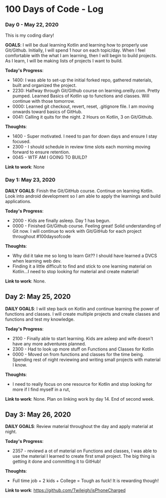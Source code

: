 # 100 Days of Code - Log 

### Day 0 - May 22, 2020

This is my coding diary!

**GOALS**: I will be dual learning Kotlin and learning how to properly use Git/Github. Initially, I will spend 1 hour on each topic/day. When I feel comfortable with the what I am learning, then I will begin to build projects. As I learn, I will be making lists 
of projects I want to build.  


**Today's Progress**: 
- 1400: I was able to set-up the initial forked repo, gathered materials, built and organized the project. 
- 2230: Halfway through Git/Github course on learning.oreilly.com. Pretty pumped. Learned Basics of Kotlin up to functions and classes. Will continue with those tomorrow.
- 0000: Learned git checkout, revert, reset, .gitignore file. I am moving onwards toward basics of GitHub.
- 0041: Calling it quits for the night. 2 Hours on Kotlin, 3 on Git/Github. 

**Thoughts**: 
- 1400 - Super motivated. I need to pan for down days and ensure I stay focused. 
- 2300 - I should schedule in review time slots each morning moving forward to ensure 
retention.
- 0045 - WTF AM I GOING TO BUILD?

**Link to work**: None

### Day 1: May 23, 2020

**DAILY GOALS**: Finish the Git/GitHub course. Continue on learning Kotlin. Look into android development so I am able to apply the learnings and build applications.

**Today's Progress**:
- 2000 - Kids are finally asleep. Day 1 has begun. 
- 0000 - Finished Git/Github course. Feeling great! Solid understanding of Git now. I will continue to work with Git/GitHub for each project throughout #100daysofcode

**Thoughts**: 
- Why did it take me so long to learn Git?? I should have learned a DVCS when learning web dev.
- Finding it a little difficult to find and stick to one learning material on Kotlin...I need to stop looking for material and create material!



**Link to work**: None.

## Day 2: May 25, 2020

**DAILY GOALS**:  I will step back on Kotlin and continue learning the power of functions and classes. I will create multiple projects and create classes and functions and test my knowledge. 

**Today's Progress**:
- 2100 - Finally able to start learning. Kids are asleep and wife doesn't have any more adventures planned. 
- 2300 - Had to look up more stuff on Functions and Classes for Kotlin 
- 0000 - Moved on from functions and classes for the time being. Spending rest of night reviewing and writing small projects with material I know. 

**Thoughts**:
- I need to really focus on one resource for Kotlin and stop looking for more if I find myself in a rut, 


**Link to work**: None. Plan on linking work by day 14. End of second week. 

## Day 3: May 26, 2020

**DAILY GOALS**: Review material throughout the day and apply material at night.

**Today's Progress**: 
- 2357 - reviewd a ot of material on Functions and classes, I was able to use the material I learned to create first small project. The big thing is getting it done and committing it to GitHub!

**Thoughts**: 
- Full time job + 2 kids + College = Tough as fuck! It is rewarding though! 

**Link to work**: https://github.com/Twileigh/isPhoneCharged
